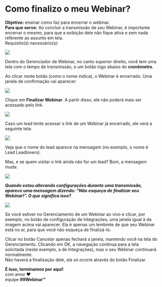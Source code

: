 # Como finalizo o meu Webinar?

**Objetivo:** ensinar como faz para encerrar o webinar.\
**Para que serve:** Ao concluir a transmissão de seu Webinar, é importante encerrar o mesmo, para que a exibição dele não fique ativa e sem nada referente ao assunto em tela.\
Requisito(s) necessário(s):

[![](https://legado.leadlovers.site/wp-content/uploads/2020/09/99webinar\_-como-finalizar-o-webinrio-360040761534\_mceclip0.png)](https://legado.leadlovers.site/wp-content/uploads/2020/09/99webinar\_-como-finalizar-o-webinrio-360040761534\_mceclip0.png)

Dentro do Gerenciador de Webinar, no canto superior direito, você tem uma tela com o tempo de transmissão, e um botão logo abaixo do **cronômetro**.

Ao clicar neste botão (como o nome indica), o Webinar é encerrado. Uma janela de confirmação vai aparecer:

[![](https://legado.leadlovers.site/wp-content/uploads/2020/09/99-webinar-end-confirm-screen.png)](https://legado.leadlovers.site/wp-content/uploads/2020/09/99-webinar-end-confirm-screen.png)

Clique em **Finalizar Webinar**. A partir disso, ele não poderá mais ser acessado pelo link.

![](https://legado.leadlovers.site/wp-content/uploads/2019/04/FINALIZADO.png)

Caso um lead tente acessar o link de um Webinar já encerrado, ele verá a seguinte tela:

[![](https://legado.leadlovers.site/wp-content/uploads/2020/09/99-webinar-end-post-screen-message-lead.png)](https://legado.leadlovers.site/wp-content/uploads/2020/09/99-webinar-end-post-screen-message-lead.png)

Veja que o nome do lead aparece na mensagem (no exemplo, o nome é Lead Leadlovers).

Mas, e se quem visitar o link ainda não for um lead? Bom, a mensagem muda:

[![](https://legado.leadlovers.site/wp-content/uploads/2020/09/99-webinar-end-post-screen-message-no-lead.png)](https://legado.leadlovers.site/wp-content/uploads/2020/09/99-webinar-end-post-screen-message-no-lead.png)

_**Quando estou alterando configurações durante uma transmissão, aparece uma mensagem dizendo: “Não esqueça de finalizar seu Webinar!”. O que significa isso?**_

[![](https://legado.leadlovers.site/wp-content/uploads/2020/09/99-webinar-end-alert-screen-new.png)](https://legado.leadlovers.site/wp-content/uploads/2020/09/99-webinar-end-alert-screen-new.png)

Se você estiver no Gerenciamento de um Webinar ao vivo e clicar, por exemplo, no botão de configuração de Integrações, uma janela igual à da imagem acima vai aparecer. Ela é apenas um lembrete de que seu Webinar está no ar, para que você não esqueça de finalizá-lo.

Clicar no botão Cancelar apenas fechará a janela, mantendo você na tela do Gerenciamento. Clicando em OK, a navegação continua para a tela solicitada (neste exemplo, a de Integrações), mas o seu Webinar continuará normalmente.\
Não haverá a finalização dele, ela só ocorre através do botão Finalizar.

**É isso, terminamos por aqui!**\
com amor ❤\
equipe **99Webinar™**
